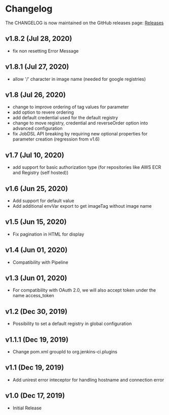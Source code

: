 Changelog
===

The CHANGELOG is now maintained on the GitHub releases page: [Releases](https://github.com/jenkinsci/image-tag-parameter-plugin/releases)

## v1.8.2 (Jul 28, 2020)
* fix non resetting Error Message

## v1.8.1 (Jul 27, 2020)
* allow '/' character in image name (needed for google registries)

## v1.8 (Jul 26, 2020)
* change to improve ordering of tag values for parameter
* add option to revere ordering
* add default credential used for the default registry
* change to move registry, credential and reverseOrder option into advanced configuration
* fix JobDSL API breaking by requiring new optional properties for parameter creation (regression from v1.6)

## v1.7 (Jul 10, 2020)
* add support for basic authorization type (for repositories like AWS ECR and Registry (self hosted))

## v1.6 (Jun 25, 2020)
* Add support for default value
* Add additional envVar export to get imageTag without image name

## v1.5 (Jun 15, 2020)
* Fix pagination in HTML for display

## v1.4 (Jun 01, 2020)
* Compatibility with Pipeline

## v1.3 (Jun 01, 2020)
* For compatibility with OAuth 2.0, we will also accept token under the name access_token

## v1.2 (Dec 30, 2019)
* Possibility to set a default registry in global configuration

## v1.1.1 (Dec 19, 2019)
* Change pom.xml groupId to org.jenkins-ci.plugins

## v1.1 (Dec 19, 2019)
* Add unirest error inteceptor for handling hostname and connection error

## v1.0 (Dec 17, 2019)
* Initial Release
